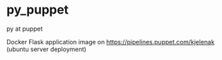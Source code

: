 # py_puppet
py at puppet

Docker Flask application image on https://pipelines.puppet.com/kjelenak (ubuntu server deployment)
